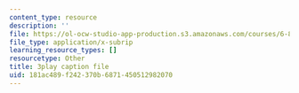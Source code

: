```yaml
---
content_type: resource
description: ''
file: https://ol-ocw-studio-app-production.s3.amazonaws.com/courses/6-890-algorithmic-lower-bounds-fun-with-hardness-proofs-fall-2014/181ac489f242370b6871450512982070_PFfv1JnQB8Q.srt
file_type: application/x-subrip
learning_resource_types: []
resourcetype: Other
title: 3play caption file
uid: 181ac489-f242-370b-6871-450512982070
---
```

